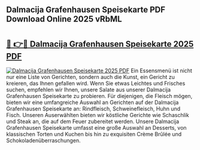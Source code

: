 ## Dalmacija Grafenhausen Speisekarte PDF Download Online 2025 vRbML

# <h2><a href="http://gcb7cv.nevu.top/?p=Dalmacija+Grafenhausen+Speisekarte">🔗 👉🔴 Dalmacija Grafenhausen Speisekarte 2025 PDF</a></h2>

[![Dalmacija Grafenhausen Speisekarte 2025 PDF](https://i.imgur.com/dBaPXMq.png)](http://gcb7cv.nevu.top/?p=Dalmacija+Grafenhausen+Speisekarte)
Ein Essensmenü ist nicht nur eine Liste von Gerichten, sondern auch die Kunst, ein Gericht zu kreieren, das Ihnen gefallen wird. Wenn Sie etwas Leichtes und Frisches suchen, empfehlen wir Ihnen, unsere Salate aus unserer Dalmacija Grafenhausen Speisekarte zu probieren. Für diejenigen, die Fleisch mögen, bieten wir eine umfangreiche Auswahl an Gerichten auf der Dalmacija Grafenhausen Speisekarte an: Rindfleisch, Schweinefleisch, Huhn und Fisch. Unseren Auserwählten bieten wir köstliche Gerichte wie Schaschlik und Steak an, die auf dem Feuer zubereitet werden. Unsere Dalmacija Grafenhausen Speisekarte umfasst eine große Auswahl an Desserts, von klassischen Torten und Kuchen bis hin zu exquisiten Crème Brûlée und Schokoladenüberraschungen.
